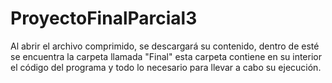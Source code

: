 # ProyectoFinalParcial3
Al abrir el archivo comprimido, se descargará su contenido, dentro de esté se encuentra la carpeta llamada "Final" 
esta carpeta contiene en su interior el código del programa y todo lo necesario para llevar a cabo su ejecución.
